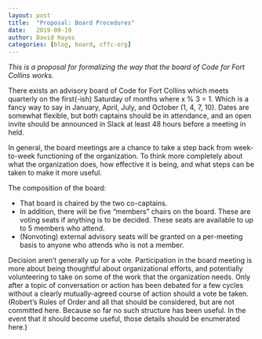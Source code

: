 ```yaml
---
layout: post
title:  "Proposal: Board Procedures"
date:   2019-09-19
author: David Hayes
categories: [blog, board, cffc-org]
---
```


*This is a proposal for formalizing the way that the board of Code for Fort Collins works.*

There exists an advisory board of Code for Fort Collins which meets quarterly on the first(-ish) Saturday of months where x % 3 = 1. 
Which is a fancy way to say in January, April, July, and October (1, 4, 7, 10). 
Dates are somewhat flexible, but both captains should be in attendance, 
and an open invite should be announced in Slack at least 48 hours before a meeting in held.

In general, the board meetings are a chance to take a step back from week-to-week functioning of the organization. 
To think more completely about what the organization does, how effective it is being, and what steps can be taken to make it more useful.

The composition of the board:

* That board is chaired by the two co-captains.
* In addition, there will be five “members” chairs on the board.
These are voting seats if anything is to be decided. These seats are available to up to 5 members who attend.
* (Nonvoting) external advisory seats will be granted on a per-meeting basis to anyone who attends who is not a member.

Decision aren’t generally up for a vote. 
Participation in the board meeting is more about being thoughtful about organizational efforts, and potentially volunteering to take on some of the work that the organization needs. 
Only after a topic of conversation or action has been debated for a few cycles without a clearly mutually-agreed course of action should a vote be taken. 
(Robert’s Rules of Order and all that should be considered, but are not committed here. 
Because so far no such structure has been useful. 
In the event that it should become useful, those details should be enumerated here.)
